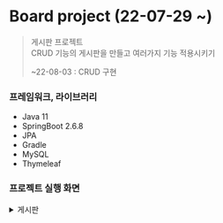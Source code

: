 # Board project (22-07-29 ~)
> 게시판 프로젝트  
> CRUD 기능의 게시판을 만들고 여러가지 기능 적용시키기
> 
> ~22-08-03 : CRUD 구현 




### 프레임워크, 라이브러리

- Java 11
- SpringBoot 2.6.8
- JPA
- Gradle
- MySQL
- Thymeleaf

### 프로젝트 실행 화면 

<details>
    <summary>게시판</summary>

+ 리스트

![posts_list](https://user-images.githubusercontent.com/80850223/182838404-8955fe17-ffc4-4a5c-9e6f-2f9f71ddf8bf.png)


+ 작성

![posts_save](https://user-images.githubusercontent.com/80850223/182837571-1de12747-4f96-419a-ae77-ff98a6a3399f.png)

+ 작성 검증 실패

![save_error](https://user-images.githubusercontent.com/80850223/182837978-e3583f55-7bf7-4e8d-b1f8-ee99c10efc04.png)

+ 상세 화면

![posts_detail](https://user-images.githubusercontent.com/80850223/182838698-33cf2251-6fd7-42cd-b2a6-7e4a0a4cff18.png)

+ 수정 검증 실패

![update_error](https://user-images.githubusercontent.com/80850223/182839067-df651f5c-2ee6-4639-bf7b-7b964621f742.PNG)

+ 삭제 

![delete_confirm](https://user-images.githubusercontent.com/80850223/182839591-72c8f351-2500-470b-b1f3-3819c0fb9fcc.PNG)

![delete_alert](https://user-images.githubusercontent.com/80850223/182839596-18e9bf50-f707-4f2d-90c6-f873ac195fe0.PNG)

</details>
